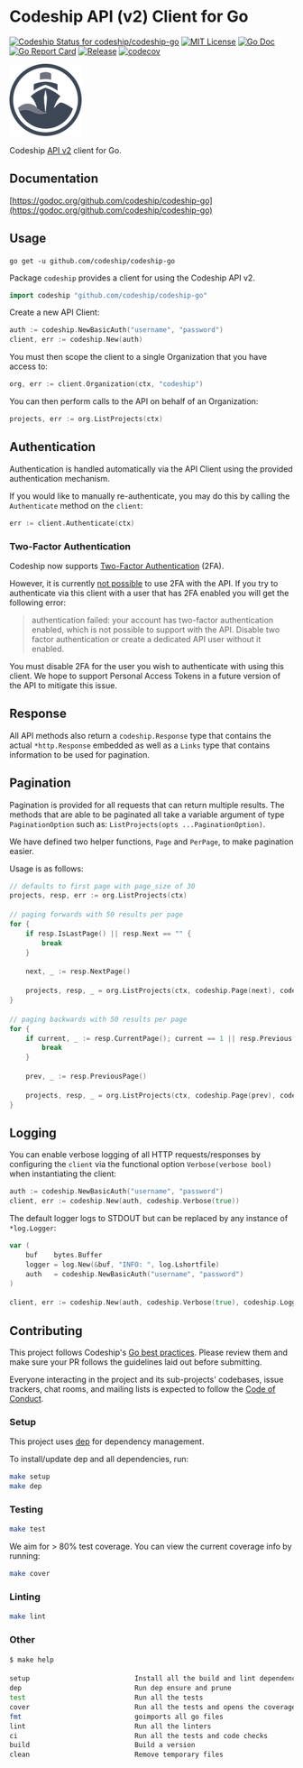 # Codeship API (v2) Client for Go

[![Codeship Status for codeship/codeship-go](https://app.codeship.com/projects/c38f3280-792b-0135-21bb-4e0cf8ff365b/status?branch=master)](https://app.codeship.com/projects/244943)
[![MIT License](https://img.shields.io/badge/license-MIT-brightgreen.svg?style=flat-square)](LICENSE)
[![Go Doc](https://img.shields.io/badge/godoc-reference-blue.svg?style=flat-square)](http://godoc.org/github.com/codeship/codeship-go)
[![Go Report Card](https://goreportcard.com/badge/github.com/codeship/codeship-go?style=flat-square)](https://goreportcard.com/report/github.com/codeship/codeship-go)
[![Release](https://img.shields.io/github/release/codeship/codeship-go.svg?style=flat-square)](https://github.com/codeship/codeship-go/releases/latest)
[![codecov](https://codecov.io/gh/codeship/codeship-go/branch/master/graph/badge.svg)](https://codecov.io/gh/codeship/codeship-go)

![Codeship](logo.png)

Codeship [API v2](https://apidocs.codeship.com/v2) client for Go.

## Documentation

[https://godoc.org/github.com/codeship/codeship-go](https://godoc.org/github.com/codeship/codeship-go)

## Usage

`go get -u github.com/codeship/codeship-go`

Package `codeship` provides a client for using the Codeship API v2.

```go
import codeship "github.com/codeship/codeship-go"
```

Create a new API Client:

```go
auth := codeship.NewBasicAuth("username", "password")
client, err := codeship.New(auth)
```

You must then scope the client to a single Organization that you have access to:

```go
org, err := client.Organization(ctx, "codeship")
```

You can then perform calls to the API on behalf of an Organization:

```go
projects, err := org.ListProjects(ctx)
```

## Authentication

Authentication is handled automatically via the API Client using the provided authentication mechanism.

If you would like to manually re-authenticate, you may do this by calling the `Authenticate` method on the `client`:

```go
err := client.Authenticate(ctx)
```

### Two-Factor Authentication

Codeship now supports [Two-Factor Authentication](https://documentation.codeship.com/general/about/2fa/) (2FA).

However, it is currently [not possible](https://documentation.codeship.com/general/about/2fa/#2fa-and-the-codeship-api) to use 2FA with the API. If you try to authenticate via this client with a user that has 2FA enabled you will get the following error:

> authentication failed: your account has two-factor authentication enabled, which is not possible to support with the API. Disable two factor authentication or create a dedicated API user without it enabled.

You must disable 2FA for the user you wish to authenticate with using this client. We hope to support Personal Access Tokens in a future version of the API to mitigate this issue.

## Response

All API methods also return a `codeship.Response` type that contains the actual `*http.Response` embedded as well as a `Links` type that contains information to be used for pagination.

## Pagination

Pagination is provided for all requests that can return multiple results. The methods that are able to be paginated all take a variable argument of type `PaginationOption` such as: `ListProjects(opts ...PaginationOption)`.

We have defined two helper functions, `Page` and `PerPage`, to make pagination easier.

Usage is as follows:

```go
// defaults to first page with page_size of 30
projects, resp, err := org.ListProjects(ctx)

// paging forwards with 50 results per page
for {
    if resp.IsLastPage() || resp.Next == "" {
        break
    }

    next, _ := resp.NextPage()

    projects, resp, _ = org.ListProjects(ctx, codeship.Page(next), codeship.PerPage(50))
}

// paging backwards with 50 results per page
for {
    if current, _ := resp.CurrentPage(); current == 1 || resp.Previous == "" {
        break
    }

    prev, _ := resp.PreviousPage()

    projects, resp, _ = org.ListProjects(ctx, codeship.Page(prev), codeship.PerPage(50))
}
```

## Logging

You can enable verbose logging of all HTTP requests/responses by configuring the `client` via the functional option `Verbose(verbose bool)` when instantiating the client:

```go
auth := codeship.NewBasicAuth("username", "password")
client, err := codeship.New(auth, codeship.Verbose(true))
```

The default logger logs to STDOUT but can be replaced by any instance of `*log.Logger`:

```go
var (
    buf    bytes.Buffer
    logger = log.New(&buf, "INFO: ", log.Lshortfile)
    auth   = codeship.NewBasicAuth("username", "password")
)

client, err := codeship.New(auth, codeship.Verbose(true), codeship.Logger(logger))
```

## Contributing

This project follows Codeship's [Go best practices](https://github.com/codeship/go-best-practices). Please review them and make sure your PR follows the guidelines laid out before submitting.

Everyone interacting in the project and its sub-projects' codebases, issue trackers, chat rooms, and mailing lists is expected to follow the [Code of Conduct](CODE_OF_CONDUCT.md).

### Setup

This project uses [dep](https://github.com/golang/dep) for dependency management.

To install/update dep and all dependencies, run:

```bash
make setup
make dep
```

### Testing

```bash
make test
```

We aim for > 80% test coverage. You can view the current coverage info by running:

```bash
make cover
```

### Linting

```bash
make lint
```

### Other

```bash
$ make help

setup                          Install all the build and lint dependencies
dep                            Run dep ensure and prune
test                           Run all the tests
cover                          Run all the tests and opens the coverage report
fmt                            goimports all go files
lint                           Run all the linters
ci                             Run all the tests and code checks
build                          Build a version
clean                          Remove temporary files
```
